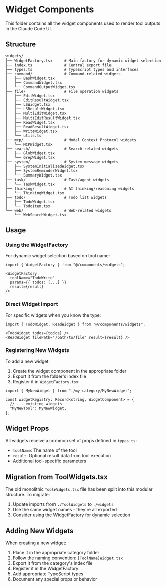 # Widget Components

This folder contains all the widget components used to render tool outputs in the Claude Code UI.

## Structure

```
widgets/
├── WidgetFactory.tsx     # Main factory for dynamic widget selection
├── index.ts              # Central export file
├── types.ts              # TypeScript types and interfaces
├── command/              # Command-related widgets
│   ├── BashWidget.tsx
│   ├── CommandWidget.tsx
│   └── CommandOutputWidget.tsx
├── file/                 # File operation widgets
│   ├── EditWidget.tsx
│   ├── EditResultWidget.tsx
│   ├── LSWidget.tsx
│   ├── LSResultWidget.tsx
│   ├── MultiEditWidget.tsx
│   ├── MultiEditResultWidget.tsx
│   ├── ReadWidget.tsx
│   ├── ReadResultWidget.tsx
│   ├── WriteWidget.tsx
│   └── utils.ts
├── mcp/                  # Model Context Protocol widgets
│   └── MCPWidget.tsx
├── search/               # Search-related widgets
│   ├── GlobWidget.tsx
│   └── GrepWidget.tsx
├── system/               # System message widgets
│   ├── SystemInitializedWidget.tsx
│   ├── SystemReminderWidget.tsx
│   └── SummaryWidget.tsx
├── task/                 # Task/agent widgets
│   └── TaskWidget.tsx
├── thinking/             # AI thinking/reasoning widgets
│   └── ThinkingWidget.tsx
├── todo/                 # Todo list widgets
│   ├── TodoWidget.tsx
│   └── TodoItem.tsx
└── web/                  # Web-related widgets
    └── WebSearchWidget.tsx
```

## Usage

### Using the WidgetFactory

For dynamic widget selection based on tool name:

```tsx
import { WidgetFactory } from "@/components/widgets";

<WidgetFactory 
  toolName="TodoWrite" 
  params={{ todos: [...] }} 
  result={result}
/>
```

### Direct Widget Import

For specific widgets when you know the type:

```tsx
import { TodoWidget, ReadWidget } from "@/components/widgets";

<TodoWidget todos={todos} />
<ReadWidget filePath="/path/to/file" result={result} />
```

### Registering New Widgets

To add a new widget:

1. Create the widget component in the appropriate folder
2. Export it from the folder's index file
3. Register it in `WidgetFactory.tsx`:

```tsx
import { MyNewWidget } from "./my-category/MyNewWidget";

const widgetRegistry: Record<string, WidgetComponent> = {
  // ... existing widgets
  "MyNewTool": MyNewWidget,
};
```

## Widget Props

All widgets receive a common set of props defined in `types.ts`:

- `toolName`: The name of the tool
- `result`: Optional result data from tool execution
- Additional tool-specific parameters

## Migration from ToolWidgets.tsx

The old monolithic `ToolWidgets.tsx` file has been split into this modular structure. To migrate:

1. Update imports from `./ToolWidgets` to `./widgets`
2. Use the same widget names - they're all exported
3. Consider using the WidgetFactory for dynamic selection

## Adding New Widgets

When creating a new widget:

1. Place it in the appropriate category folder
2. Follow the naming convention: `[ToolName]Widget.tsx`
3. Export it from the category's index file
4. Register it in the WidgetFactory
5. Add appropriate TypeScript types
6. Document any special props or behavior